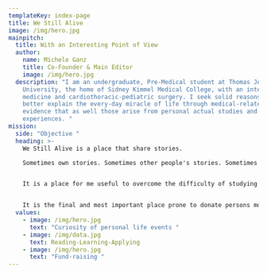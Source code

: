 ```yaml
---
templateKey: index-page
title: We Still Alive
image: /img/hero.jpg
mainpitch:
  title: With an Interesting Point of View
  author:
    name: Michele Ganz
    title: Co-Founder & Main Editor
    image: /img/hero.jpg
  description: "I am an undergraduate, Pre-Medical student at Thomas Jefferson
    University, the home of Sidney Kimmel Medical College, with an interest in
    medicine and cardiothoracic-pediatric surgery. I seek solid reasons to
    better explain the every-day miracle of life through medical-related
    evidence that as well those arise from personal actual studies and
    experiences. "
mission:
  side: "Objective "
  heading: >-
    We Still Alive is a place that share stories.

    Sometimes own stories. Sometimes other people's stories. Sometimes just a never-questioned situation that scientifically that can be explained. 


    It is a place for me useful to overcome the difficulty of studying material not yet enjoyed and fun. 


    It is the final and most important place prone to donate persons most in need opportunities never had before. 
  values:
    - image: /img/hero.jpg
      text: "Curiosity of personal life events "
    - image: /img/data.jpg
      text: Reading-Learning-Applying
    - image: /img/hero.jpg
      text: "Fund-raising "
---
```

